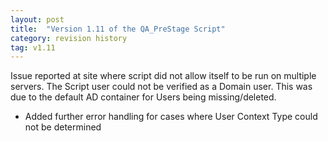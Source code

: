 ```yaml
---
layout: post
title:  "Version 1.11 of the QA_PreStage Script"
category: revision history
tag: v1.11
---
```


[# Welcome to {{ post.title }}]: #

[Hopefully, this will be a brief overview of any changes in the version]: #

Issue reported at site where script did not allow itself to be run on multiple servers.
The Script user could not be verified as a Domain user.
This was due to the default AD container for Users being missing/deleted.

- Added further error handling for cases where User Context Type could not be determined

